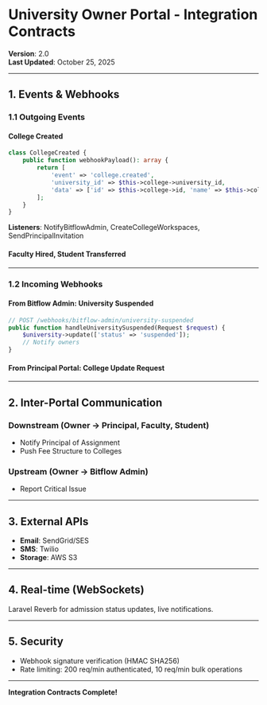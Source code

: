 ﻿# University Owner Portal - Integration Contracts

**Version**: 2.0  
**Last Updated**: October 25, 2025

---

## 1. Events & Webhooks

### 1.1 Outgoing Events

#### College Created
```php
class CollegeCreated {
    public function webhookPayload(): array {
        return [
            'event' => 'college.created',
            'university_id' => $this->college->university_id,
            'data' => ['id' => $this->college->id, 'name' => $this->college->name],
        ];
    }
}
```

**Listeners**: NotifyBitflowAdmin, CreateCollegeWorkspaces, SendPrincipalInvitation

#### Faculty Hired, Student Transferred

---

### 1.2 Incoming Webhooks

#### From Bitflow Admin: University Suspended
```php
// POST /webhooks/bitflow-admin/university-suspended
public function handleUniversitySuspended(Request $request) {
    $university->update(['status' => 'suspended']);
    // Notify owners
}
```

#### From Principal Portal: College Update Request

---

## 2. Inter-Portal Communication

### Downstream (Owner → Principal, Faculty, Student)
- Notify Principal of Assignment
- Push Fee Structure to Colleges

### Upstream (Owner → Bitflow Admin)
- Report Critical Issue

---

## 3. External APIs

- **Email**: SendGrid/SES
- **SMS**: Twilio
- **Storage**: AWS S3

---

## 4. Real-time (WebSockets)

Laravel Reverb for admission status updates, live notifications.

---

## 5. Security

- Webhook signature verification (HMAC SHA256)
- Rate limiting: 200 req/min authenticated, 10 req/min bulk operations

---

**Integration Contracts Complete!**

